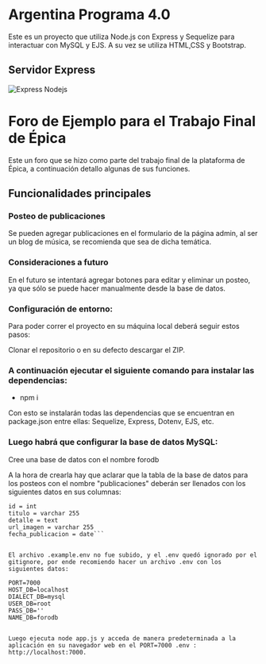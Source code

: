 # Argentina Programa 4.0

Este es un proyecto que utiliza Node.js con Express y Sequelize para interactuar con MySQL y EJS. A su vez se utiliza HTML,CSS y Bootstrap.

## Servidor Express

![Express Nodejs](https://miro.medium.com/v2/resize:fit:1400/1*f7ztMaMM0etsFHpEfkdiwA.png)

# Foro de Ejemplo para el Trabajo Final de Épica

Este un foro que se hizo como parte del trabajo final de la plataforma de Épica, a continuación detallo algunas de sus funciones.

## Funcionalidades principales

### Posteo de publicaciones
Se pueden agregar publicaciones en el formulario de la página admin, al ser un blog de música, se recomienda que sea de dicha temática.

### Consideraciones a futuro
En el futuro se intentará agregar botones para editar y eliminar un posteo, ya que sólo se puede hacer manualmente desde la base de datos.

### Configuración de entorno:

Para poder correr el proyecto en su máquina local deberá seguir estos pasos:

Clonar el repositorio o en su defecto descargar el ZIP.

### A continuación ejecutar el siguiente comando para instalar las dependencias:

- npm i

Con esto se instalarán todas las dependencias que se encuentran en package.json entre ellas: Sequelize, Express, Dotenv, EJS, etc.

### Luego habrá que configurar la base de datos MySQL:

Cree una base de datos con el nombre forodb

A la hora de crearla hay que aclarar que la tabla de la base de datos para los posteos con el nombre "publicaciones" deberán ser llenados con los siguientes datos en sus columnas:

  ```publicaciones / utf8_general_ci
  id = int
  titulo = varchar 255
  detalle = text
  url_imagen = varchar 255
  fecha_publicacion = date```  


El archivo .example.env no fue subido, y el .env quedó ignorado por el gitignore, por ende recomiendo hacer un archivo .env con los siguientes datos:

PORT=7000
HOST_DB=localhost
DIALECT_DB=mysql
USER_DB=root
PASS_DB=''
NAME_DB=forodb

   
Luego ejecuta node app.js y acceda de manera predeterminada a la aplicación en su navegador web en el PORT=7000 .env : http://localhost:7000.





